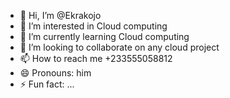 - 👋 Hi, I’m @Ekrakojo
- 👀 I’m interested in Cloud computing
- 🌱 I’m currently learning Cloud computing
- 💞️ I’m looking to collaborate on any cloud project
- 📫 How to reach me +233555058812
- 😄 Pronouns: him
- ⚡ Fun fact: ...

<!---
Ekrakojo/Ekrakojo is a ✨ special ✨ repository because its `README.md` (this file) appears on your GitHub profile.
You can click the Preview link to take a look at your changes.
--->

